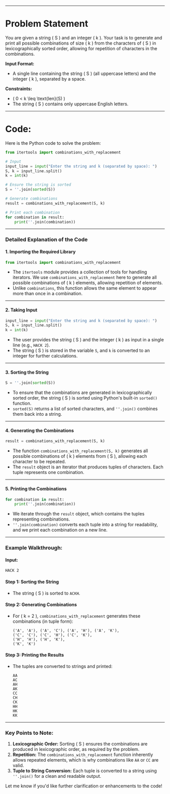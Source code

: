 -----------------------------------------

# Problem Statement
You are given a string \( S \) and an integer \( k \). Your task is to generate and print all possible combinations of size \( k \) from the characters of \( S \) in lexicographically sorted order, allowing for repetition of characters in the combinations.

**Input Format:**
- A single line containing the string \( S \) (all uppercase letters) and the integer \( k \), separated by a space.

**Constraints:**
- \( 0 < k \leq \text{len}(S) \)
- The string \( S \) contains only uppercase English letters.

---

# Code:
Here is the Python code to solve the problem:

```python
from itertools import combinations_with_replacement

# Input
input_line = input("Enter the string and k (separated by space): ")
S, k = input_line.split()
k = int(k)

# Ensure the string is sorted
S = ''.join(sorted(S))

# Generate combinations
result = combinations_with_replacement(S, k)

# Print each combination
for combination in result:
    print(''.join(combination))
```

---

### Detailed Explanation of the Code

#### **1. Importing the Required Library**
```python
from itertools import combinations_with_replacement
```
- The `itertools` module provides a collection of tools for handling iterators. We use `combinations_with_replacement` here to generate all possible combinations of \( k \) elements, allowing repetition of elements.
- Unlike `combinations`, this function allows the same element to appear more than once in a combination.

---

#### **2. Taking Input**
```python
input_line = input("Enter the string and k (separated by space): ")
S, k = input_line.split()
k = int(k)
```
- The user provides the string \( S \) and the integer \( k \) as input in a single line (e.g., `HACK 2`).
- The string \( S \) is stored in the variable `S`, and `k` is converted to an integer for further calculations.

---

#### **3. Sorting the String**
```python
S = ''.join(sorted(S))
```
- To ensure that the combinations are generated in lexicographically sorted order, the string \( S \) is sorted using Python's built-in `sorted()` function. 
- `sorted(S)` returns a list of sorted characters, and `''.join()` combines them back into a string.

---

#### **4. Generating the Combinations**
```python
result = combinations_with_replacement(S, k)
```
- The function `combinations_with_replacement(S, k)` generates all possible combinations of \( k \) elements from \( S \), allowing each character to be repeated.
- The `result` object is an iterator that produces tuples of characters. Each tuple represents one combination.

---

#### **5. Printing the Combinations**
```python
for combination in result:
    print(''.join(combination))
```
- We iterate through the `result` object, which contains the tuples representing combinations.
- `''.join(combination)` converts each tuple into a string for readability, and we print each combination on a new line.

---

### Example Walkthrough:

#### **Input:**
```
HACK 2
```

#### **Step 1: Sorting the String**
- The string \( S \) is sorted to `ACKH`.

#### **Step 2: Generating Combinations**
- For \( k = 2 \), `combinations_with_replacement` generates these combinations (in tuple form):
  ```
  ('A', 'A'), ('A', 'C'), ('A', 'H'), ('A', 'K'),
  ('C', 'C'), ('C', 'H'), ('C', 'K'),
  ('H', 'H'), ('H', 'K'),
  ('K', 'K')
  ```

#### **Step 3: Printing the Results**
- The tuples are converted to strings and printed:
  ```
  AA
  AC
  AH
  AK
  CC
  CH
  CK
  HH
  HK
  KK
  ```

---

### Key Points to Note:
1. **Lexicographic Order:** Sorting \( S \) ensures the combinations are produced in lexicographic order, as required by the problem.
2. **Repetition:** The `combinations_with_replacement` function inherently allows repeated elements, which is why combinations like `AA` or `CC` are valid.
3. **Tuple to String Conversion:** Each tuple is converted to a string using `''.join()` for a clean and readable output.

Let me know if you'd like further clarification or enhancements to the code!
